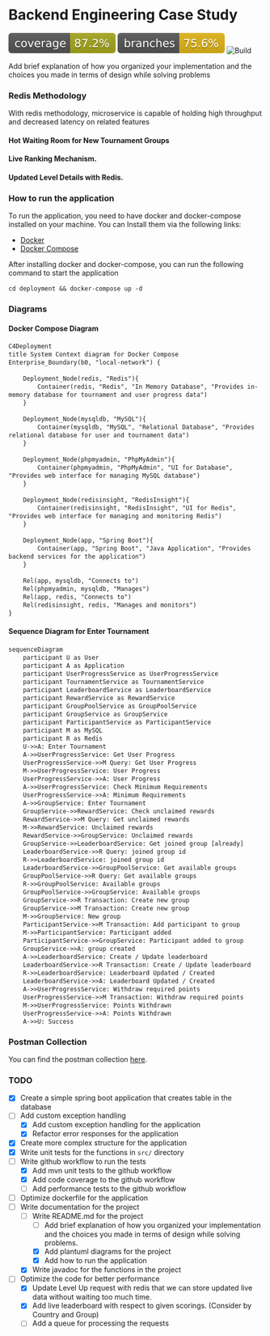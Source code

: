 # Backend Engineering Case Study

![Coverage](.github/badges/jacoco.svg)
![Branches](.github/badges/branches.svg)
![Build](https://github.com/abdullahbodur/dream-case-study/actions/workflows/build.yaml/badge.svg)

Add brief explanation of how you organized your implementation and the choices you made in terms of
design while solving problems

### Redis Methodology

With redis methodology, microservice is capable of holding high throughput and decreased latency on
related features

#### Hot Waiting Room for New Tournament Groups

#### Live Ranking Mechanism.

#### Updated Level Details with Redis.

### How to run the application
To run the application, you need to have docker and docker-compose installed on your machine.
You can Install them via the following links:
- [Docker](https://docs.docker.com/get-docker/)
- [Docker Compose](https://docs.docker.com/compose/install/)

After installing docker and docker-compose, you can run the following command to start the application
```shell
cd deployment && docker-compose up -d
```

### Diagrams

#### Docker Compose Diagram
```mermaid
C4Deployment
title System Context diagram for Docker Compose
Enterprise_Boundary(b0, "local-network") {

    Deployment_Node(redis, "Redis"){
        Container(redis, "Redis", "In Memory Database", "Provides in-memory database for tournament and user progress data")
    }
    
    Deployment_Node(mysqldb, "MySQL"){
        Container(mysqldb, "MySQL", "Relational Database", "Provides relational database for user and tournament data")
    }
    
    Deployment_Node(phpmyadmin, "PhpMyAdmin"){
        Container(phpmyadmin, "PhpMyAdmin", "UI for Database", "Provides web interface for managing MySQL database")
    }
    
    Deployment_Node(redisinsight, "RedisInsight"){
        Container(redisinsight, "RedisInsight", "UI for Redis", "Provides web interface for managing and monitoring Redis")
    }
    
    Deployment_Node(app, "Spring Boot"){
        Container(app, "Spring Boot", "Java Application", "Provides backend services for the application")
    }
    
    Rel(app, mysqldb, "Connects to")
    Rel(phpmyadmin, mysqldb, "Manages")
    Rel(app, redis, "Connects to")
    Rel(redisinsight, redis, "Manages and monitors")
}
```

#### Sequence Diagram for Enter Tournament

```mermaid
sequenceDiagram
    participant U as User
    participant A as Application
    participant UserProgressService as UserProgressService
    participant TournamentService as TournamentService
    participant LeaderboardService as LeaderboardService
    participant RewardService as RewardService
    participant GroupPoolService as GroupPoolService
    participant GroupService as GroupService
    participant ParticipantService as ParticipantService
    participant M as MySQL
    participant R as Redis
    U->>A: Enter Tournament
    A->>UserProgressService: Get User Progress
    UserProgressService->>M Query: Get User Progress
    M->>UserProgressService: User Progress
    UserProgressService->>A: User Progress
    A->>UserProgressService: Check Minimum Requirements
    UserProgressService->>A: Minimum Requirements
    A->>GroupService: Enter Tournament
    GroupService->>RewardService: Check unclaimed rewards
    RewardService->>M Query: Get unclaimed rewards
    M->>RewardService: Unclaimed rewards
    RewardService->>GroupService: Unclaimed rewards
    GroupService->>LeaderboardService: Get joined group [already]
    LeaderboardService->>R Query: joined group id
    R->>LeaderboardService: joined group id
    LeaderboardService->>GroupPoolService: Get available groups
    GroupPoolService->>R Query: Get available groups
    R->>GroupPoolService: Available groups
    GroupPoolService->>GroupService: Available groups
    GroupService->>R Transaction: Create new group
    GroupService->>M Transaction: Create new group
    M->>GroupService: New group
    ParticipantService->>M Transaction: Add participant to group
    M->>ParticipantService: Participant added
    ParticipantService->>GroupService: Participant added to group
    GroupService->>A: group created
    A->>LeaderboardService: Create / Update leaderboard
    LeaderboardService->>R Transaction: Create / Update leaderboard
    R->>LeaderboardService: Leaderboard Updated / Created
    LeaderboardService->>A: Leaderboard Updated / Created
    A->>UserProgressService: Withdraw required points
    UserProgressService->>M Transaction: Withdraw required points
    M->>UserProgressService: Points Withdrawn
    UserProgressService->>A: Points Withdrawn
    A->>U: Success
```

### Postman Collection
You can find the postman collection [here](postman/dream_case_study.postman_collection.json).

### TODO

- [x] Create a simple spring boot application that creates table in the database
- [ ] Add custom exception handling
    - [X] Add custom exception handling for the application
    - [X] Refactor error responses for the application
- [X] Create more complex structure for the application
- [X] Write unit tests for the functions in `src/` directory
- [ ] Write github workflow to run the tests
    - [X] Add mvn unit tests to the github workflow
    - [X] Add code coverage to the github workflow
    - [ ] Add performance tests to the github workflow
- [ ] Optimize dockerfile for the application
- [ ] Write documentation for the project
    - [ ] Write README.md for the project
        - [ ] Add brief explanation of how you organized your implementation and the choices you
          made in terms of
          design while solving problems.
        - [X] Add plantuml diagrams for the project
        - [X] Add how to run the application
    - [X] Write javadoc for the functions in the project
- [ ] Optimize the code for better performance
    - [X] Update Level Up request with redis that we can store updated live data without waiting too
      much time.
    - [X] Add live leaderboard with respect to given scorings. (Consider by Country and Group)
    - [ ] Add a queue for processing the requests